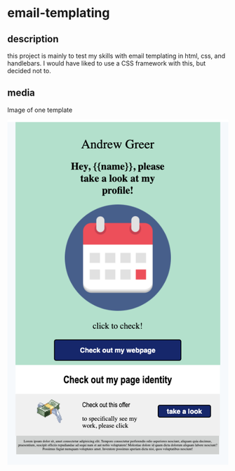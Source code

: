 # email-templating

## description
this project is mainly to test my skills with email templating in html, css, and handlebars. I would have liked to use a CSS framework with this, but decided not to.

## media
Image of one template

![Template](template-pic.png)
